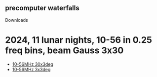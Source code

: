 ## precomputer waterfalls

Downloads 
# 2024, 11 lunar nights, 10-56 in 0.25 freq bins, beam Gauss 3x30
 * [10-56MHz 30x3deg](https://www.dropbox.com/s/qlvf47h02i2kfeg/wfall_10.0_56.0_0.25_3.0_30.0.npz?dl=0)
 * [10-56MHz 3x3deg](https://www.dropbox.com/s/bfz6wjwcoc1c2ml/wfall_10.0_56.0_0.25_3.0_3.0.npz?dl=0)
 
 

